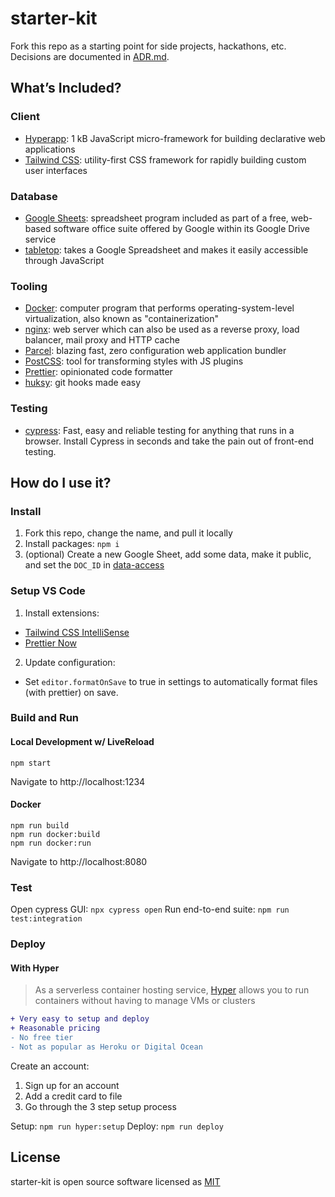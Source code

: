 # starter-kit

Fork this repo as a starting point for side projects, hackathons, etc. Decisions are documented in [ADR.md](ADR.md).

## What’s Included?

### Client

- [Hyperapp](https://github.com/jorgebucaran/hyperapp): 1 kB JavaScript micro-framework for building declarative web applications
- [Tailwind CSS](https://tailwindcss.com): utility-first CSS framework for rapidly building custom user interfaces


### Database

- [Google Sheets](https://www.google.com/sheets/about/): spreadsheet program included as part of a free, web-based software office suite offered by Google within its Google Drive service
- [tabletop](https://github.com/jsoma/tabletop): takes a Google Spreadsheet and makes it easily accessible through JavaScript

### Tooling

- [Docker](https://www.docker.com/): computer program that performs operating-system-level virtualization, also known as "containerization"
- [nginx](https://www.nginx.com/): web server which can also be used as a reverse proxy, load balancer, mail proxy and HTTP cache
- [Parcel](https://parceljs.org/): blazing fast, zero configuration web application bundler
- [PostCSS](https://github.com/postcss/postcss): tool for transforming styles with JS plugins
- [Prettier](https://prettier.io/): opinionated code formatter
- [huksy](https://github.com/typicode/husky): git hooks made easy

### Testing

- [cypress](https://www.cypress.io/): Fast, easy and reliable testing for anything that runs in a browser. Install Cypress in seconds and take the pain out of front-end testing.

## How do I use it?

### Install

1. Fork this repo, change the name, and pull it locally
2. Install packages: `npm i`
3. (optional) Create a new Google Sheet, add some data, make it public, and set the `DOC_ID` in [data-access](src/lib/data-access)

### Setup VS Code

1. Install extensions:
  - [Tailwind CSS IntelliSense](https://marketplace.visualstudio.com/items?itemName=bradlc.vscode-tailwindcss)
  - [Prettier Now](https://marketplace.visualstudio.com/items?itemName=remimarsal.prettier-now)
2. Update configuration:
  - Set `editor.formatOnSave` to true in settings to automatically format files (with prettier) on save.

### Build and Run

#### Local Development w/ LiveReload

```
npm start
```

Navigate to http://localhost:1234

#### Docker

```
npm run build
npm run docker:build
npm run docker:run
```

Navigate to http://localhost:8080

### Test

Open cypress GUI: `npx cypress open`
Run end-to-end suite: `npm run test:integration`

### Deploy

#### With Hyper

> As a serverless container hosting service, [Hyper](https://www.hyper.sh/) allows you to run containers without having to manage VMs or clusters

```diff
+ Very easy to setup and deploy
+ Reasonable pricing
- No free tier
- Not as popular as Heroku or Digital Ocean
```

Create an account:

1. Sign up for an account
1. Add a credit card to file
1. Go through the 3 step setup process

Setup: `npm run hyper:setup`
Deploy: `npm run deploy`

## License

starter-kit is open source software licensed as [MIT](LICENSE)
